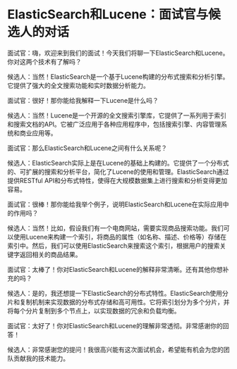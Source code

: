 <!--
 * @Author: JavaPub
 * @Date: 2023-07-28 07:40:41
 * @LastEditors: your name
 * @LastEditTime: 2023-07-28 07:40:55
 * @Description: Here is the JavaPub code base. Search JavaPub on the whole web.
 * @FilePath: \JavaPub-Blog\docs\willbe\1v1\45. ElasticSearch和lucene.md
-->

# ElasticSearch和Lucene：面试官与候选人的对话

面试官：嗨，欢迎来到我们的面试！今天我们将聊一下ElasticSearch和Lucene。你对这两个技术有了解吗？

候选人：当然！ElasticSearch是一个基于Lucene构建的分布式搜索和分析引擎。它提供了强大的全文搜索功能和实时数据分析能力。

面试官：很好！那你能给我解释一下Lucene是什么吗？

候选人：当然！Lucene是一个开源的全文搜索引擎库，它提供了一系列用于索引和搜索文档的API。它被广泛应用于各种应用程序中，包括搜索引擎、内容管理系统和商业应用等。

面试官：那么ElasticSearch和Lucene之间有什么关系呢？

候选人：ElasticSearch实际上是在Lucene的基础上构建的。它提供了一个分布式的、可扩展的搜索和分析平台，简化了Lucene的使用和管理。ElasticSearch通过提供RESTful API和分布式特性，使得在大规模数据集上进行搜索和分析变得更加容易。

面试官：很棒！那你能给我举个例子，说明ElasticSearch和Lucene在实际应用中的作用吗？

候选人：当然！比如，假设我们有一个电商网站，需要实现商品搜索功能。我们可以使用Lucene来构建一个索引，将商品的属性（如名称、描述、价格等）存储在索引中。然后，我们可以使用ElasticSearch来搜索这个索引，根据用户的搜索关键字返回相关的商品结果。

面试官：太棒了！你对ElasticSearch和Lucene的解释非常清晰。还有其他你想补充的吗？

候选人：是的，我还想提一下ElasticSearch的分布式特性。ElasticSearch使用分片和复制机制来实现数据的分布式存储和高可用性。它将索引划分为多个分片，并将每个分片复制到多个节点上，以实现数据的冗余和负载均衡。

面试官：太好了！你对ElasticSearch和Lucene的理解非常透彻。非常感谢你的回答！

候选人：非常感谢您的提问！我很高兴能有这次面试机会，希望能有机会为您的团队贡献我的技术能力。

